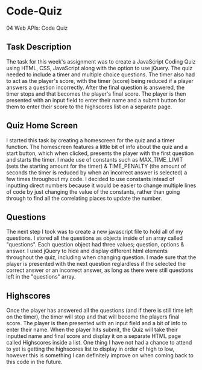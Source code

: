 # Code-Quiz
04 Web APIs: Code Quiz


## Task Description

The task for this week's assignment was to create a JavaScript Coding Quiz using HTML, CSS, JavaScript along with the option to use jQuery. The quiz needed to include a timer and multiple choice questions. The timer also had to act as the player's score, with the timer (score) being reduced if a player answers a question incorrectly. After the final question is answered, the timer stops and that becomes the player's final score. The player is then presented with an input field to enter their name and a submit button for them to enter their score to the highscores list on a separate page.

## Quiz Home Screen

I started this task by creating a homescreen for the quiz and a timer function. The homescreen features a little bit of info about the quiz and a start button, which when clicked, presents the player with the first question and starts the timer. I made use of constants such as MAX_TIME_LIMIT (sets the starting amount for the timer) & TIME_PENALTY (the amount of seconds the timer is reduced by when an incorrect answer is selected) a few times throughout my code. I decided to use constants intead of inputting direct numbers because it would be easier to change multiple lines of code by just changing the value of the constants, rather than going through to find all the correlating places to update the number.

## Questions

The next step I took was to create a new javascript file to hold all of my questions. I stored all the questions as objects inside of an array called "questions". Each question object had three values; question, options & answer. I used jQuery to hide and display different html elements throughout the quiz, including when changing question. I made sure that the player is presented with the next question reglardless if the selected the correct answer or an incorrect answer, as long as there were still questions left in the "questions" array.

## Highscores

Once the player has answered all the questions (and if there is still time left on the timer), the timer will stop and that will become the players final score. The player is then presented with an input field and a bit of info to enter their name. When the player hits submit, the Quiz will take their inputted name and final score and display it on a separate HTML page called Highscores inside a list. One thing I have not had a chance to attend to yet is getting the highscores list to display in order of high to low, however this is something I can definitely improve on when coming back to this code in the future.
